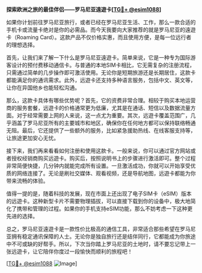 **探索欧洲之旅的最佳伴侣——罗马尼亚遠遊卡[[TG💪+ @esim1088](https://t.me/s/esim1088)]**

如果你计划前往罗马尼亚旅行，或者已经在罗马尼亚生活、工作，那么一款合适的手机卡或流量卡绝对是你的必需品。而今天我要向大家推荐的就是罗马尼亚的遠遊卡（Roaming Card）。这款产品不仅价格实惠，而且使用方便，是每一位远行者的理想选择。

首先，让我们来了解一下什么是罗马尼亚遠遊卡。简单来说，它是一种专为国际游客设计的预付费移动通信卡。与普通的本地SIM卡相比，它无需复杂的注册流程，只需通过简单的几步操作即可激活使用。无论你是短期旅游还是长期居住，这款卡都能满足你的通讯需求。此外，远遊卡还支持多种语言服务，包括中文、英文等，让你在异国他乡也能轻松沟通。

那么，这款卡具体有哪些优势呢？首先，它的资费非常合理。相较于购买本地运营商的服务套餐，远遊卡的价格通常更为低廉，尤其是在通话、短信以及数据流量方面。对于经常需要上网的人来说，这一点尤为重要。其次，远遊卡覆盖范围广，几乎涵盖了罗马尼亚所有的主要城市和地区，确保你在任何地方都可以保持联络畅通无阻。最后，它还提供了一些额外的服务，比如紧急援助热线、在线客服支持等，让旅途更加安心无忧。

接下来，我们再来看看如何注册和使用这款卡。一般来说，你可以通过官方网站或者授权经销商购买远遊卡。购买后，按照说明书上的步骤进行激活即可。整个过程非常简便快捷，几分钟内就能完成所有设置。一旦激活成功，你就可以开始享受优质的网络连接了。无论是刷社交媒体、观看视频，还是导航地图，远遊卡都能为你带来流畅的体验。

值得一提的是，随着科技的发展，现在市面上还出现了电子SIM卡（eSIM）版本的远遊卡。这种新型卡片不需要物理插拔，可以直接下载到你的设备中，极大地简化了携带和管理的过程。如果你的手机支持eSIM功能，那么不妨考虑一下这种更先进的选择。

总之，罗马尼亚遠遊卡是一款性价比极高的通信工具，非常适合那些希望在罗马尼亚拥有稳定通讯保障的人士。无论你是独自旅行还是结伴同行，它都能成为你旅途中不可或缺的好帮手。所以，下次当你踏上罗马尼亚的土地时，请不要忘记带上一张远遊卡，让它陪伴你度过一段愉快而顺利的旅程吧！

[[TG💪+ @esim1088](https://t.me/s/esim1088) ![Image](https://i.postimg.cc/4NQfJmqS/Snipaste-2025-05-13-00-14-12.png)]